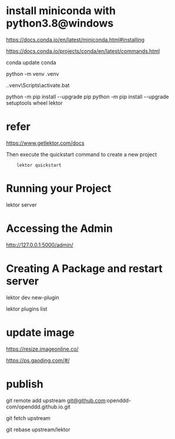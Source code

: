 # install miniconda with python3.8@windows
https://docs.conda.io/en/latest/miniconda.html#installing

https://docs.conda.io/projects/conda/en/latest/commands.html

conda update conda

python -m venv .venv

.\.venv\Scripts\activate.bat

python -m pip  install --upgrade pip
python -m pip install --upgrade setuptools wheel lektor
# refer
https://www.getlektor.com/docs

Then execute the quickstart command to create a new project
```
    lektor quickstart
```
# Running your Project
lektor server

# Accessing the Admin
http://127.0.0.1:5000/admin/

# Creating A Package and restart server

lektor dev new-plugin

lektor plugins list


# update image

https://resize.imageonline.co/

https://ps.gaoding.com/#/

# publish

git remote add upstream git@github.com:openddd-com/openddd.github.io.git

git fetch upstream

git rebase upstream/lektor